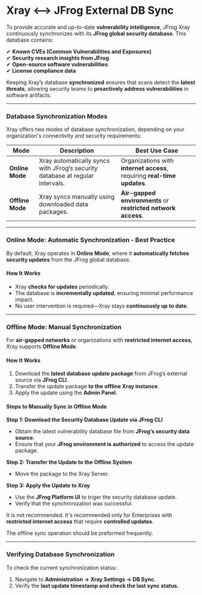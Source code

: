# Xray <--> JFrog External DB Sync

To provide accurate and up-to-date **vulnerability intelligence**, JFrog Xray continuously synchronizes with its **JFrog global security database**. This database contains:

✔ **Known CVEs (Common Vulnerabilities and Exposures)**\
✔ **Security research insights from JFrog**\
✔ **Open-source software vulnerabilities**\
✔ **License compliance data**

Keeping Xray’s database **synchronized** ensures that scans detect the **latest threats**, allowing security teams to **proactively address vulnerabilities** in software artifacts.

***

### **Database Synchronization Modes**

Xray offers two modes of database synchronization, depending on your organization's connectivity and security requirements:

| **Mode**         | **Description**                                                               | **Best Use Case**                                                        |
| ---------------- | ----------------------------------------------------------------------------- | ------------------------------------------------------------------------ |
| **Online Mode**  | Xray automatically syncs with JFrog’s security database at regular intervals. | Organizations with **internet access**, requiring **real-time updates**. |
| **Offline Mode** | Xray syncs manually using downloaded data packages.                           | **Air-gapped environments** or **restricted network access**.            |

***

### **Online Mode: Automatic Synchronization - Best Practice**

By default, Xray operates in **Online Mode**, where it **automatically fetches security updates** from the JFrog global database.

#### **How It Works**

* Xray **checks for updates** periodically.
* The database is **incrementally updated**, ensuring minimal performance impact.
* No user intervention is required—Xray stays **continuously up to date**.



***

### **Offline Mode: Manual Synchronization**

For **air-gapped networks** or organizations with **restricted internet access**, Xray supports **Offline Mode**.

#### **How It Works**

1. Download the **latest database update package** from JFrog’s external source via **JFrog CLI**.
2. Transfer the update package **to the offline Xray instance**.
3. Apply the update using the **Admin Panel**.

#### **Steps to Manually Sync in Offline Mode**

**Step 1: Download the Security Database Update via JFrog CLI**&#x20;

* Obtain the latest vulnerability database file from **JFrog’s security data source**.
* Ensure that your **JFrog environment is authorized** to access the update package.

**Step 2: Transfer the Update to the Offline System**

* Move the package to the Xray Server.

**Step 3: Apply the Update to Xray**

* Use the **JFrog Platform UI** to triger the security database update.
* Verify that the synchronization was successful.

&#x20;It is not recommended. It's recommended only for Enterprises with **restricted internet access** that require **controlled updates**.&#x20;

The offline sync operation should be preformed frequently.&#x20;

***

### **Verifying Database Synchronization**

To check the current synchronization status:

1. Navigate to **Administration → Xray Settings → DB Sync**.
2. Verify the **last update timestamp and check the last sync status.**
